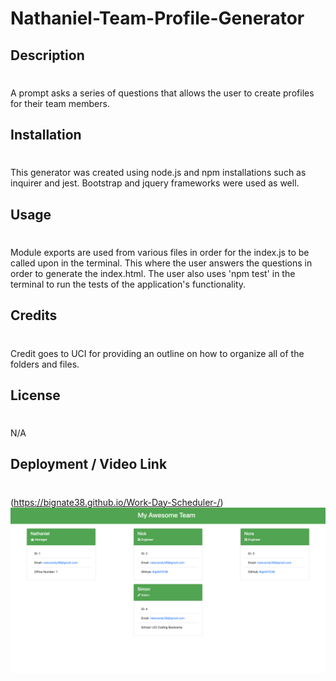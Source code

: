 # Nathaniel-Team-Profile-Generator
## Description
#
A prompt asks a series of questions that allows the user to create profiles for their team members.

## Installation 
#
This generator was created using node.js and npm installations such as inquirer and jest. Bootstrap and jquery frameworks were used as well.

## Usage
#
Module exports are used from various files in order for the index.js to be called upon in the terminal. This where the user answers the questions in order to generate the index.html. The user also uses 'npm test' in the terminal to run the tests of the application's functionality. 
## Credits
#
Credit goes to UCI for providing an outline on how to organize all of the folders and files. 

## License
#
N/A
## Deployment / Video Link 
#
(https://bignate38.github.io/Work-Day-Scheduler-/)
![SiteImage](images/Team-Profile-Pic.png)

